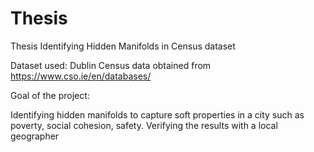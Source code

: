 # Thesis
Thesis
Identifying Hidden Manifolds in Census dataset

Dataset used: Dublin Census data obtained from https://www.cso.ie/en/databases/

Goal of the project:

Identifying hidden manifolds to capture soft properties in a city such as poverty, social cohesion, safety.
Verifying the results with a local geographer
